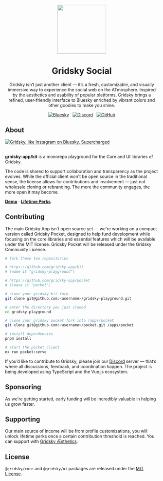 <p align="center">
  <img width="160" height="160" src="https://avatars.githubusercontent.com/u/189930701?s=160&v=4" />
</p>
<h1 align="center">Gridsky Social</h1>
<p align="center">
Gridsky isn’t just another client — it’s a fresh, customizable, and visually immersive way to experience the social web on the ATmosphere. Inspired by the aesthetics and usability of popular platforms, Gridsky brings a refined, user-friendly interface to Bluesky enriched by vibrant colors and other goodies to make you shine.
</p>
<p align="center">
<a href="https://bsky.app/profile/gridsky.app" style="margin: 0 4px;"><img alt="Bluesky" src="https://img.shields.io/badge/Bluesky-0285FF?logo=Bluesky&logoColor=white" /></a>
<a href="https://discord.gg/bPfgdDbj87" style="margin: 0 4px;"><img alt="Discord" src="https://img.shields.io/badge/Discord-5865F2?logo=Discord&logoColor=white" /></a>
<a href="https://github.com/gridsky-app/client" style="margin: 0 4px;"><img alt="GitHub" src="https://img.shields.io/github/stars/gridsky-app/client" /></a>
</p>

## About

<a href="https://gridsky.social">
  <img
    src="https://cdn.bsky.app/img/feed_fullsize/plain/did:plc:jyrbp7bijccauz4eo5iuwbz5/bafkreihbziugsu2u7her4d6mw3tv5b5qo3st2wpjhzh6gd6hndiycnyvay@jpeg"
    alt="Gridsky, like Instagram on Bluesky. Supercharged"
  />
</a>

<br />
<br />

**gridsky-app/kit** is a monorepo playground for the Core and UI libraries of Gridsky.

The code is shared to support collaboration and transparency as the project evolves. While the official client won't be open source in the traditional sense, the license allows for contributions and involvement — just not wholesale cloning or rebranding. The more the community engages, the more open it may become.

[**Demo**](https://gridsky.app) · [**Lifetime Perks**](https://patreon.com/join/gridsky)

## Contributing

The main Gridsky App isn't open source yet — we're working on a compact version called Gridsky Pocket, designed to help fund development while focusing on the core libraries and essential features which will be available under the MIT license. Gridsky Pocket will be released under the Gridsky Community License.

```bash
# fork these two repositories

# https://github.com/gridsky-app/kit
# (name it "gridsky-playground")

# https://github.com/gridsky-app/pocket
# (leave it "pocket")

# clone your gridsky kit fork 
git clone git@github.com:<username>/gridsky-playground.git

# enter the directory you just cloned
cd gridsky-playground

# clone your gridsky pocket fork into /apps/pocket
git clone git@github.com:<username>/pocket.git /apps/pocket

# install dependencies
pnpm install

# start the pocket client
nx run pocket:serve
```

If you’d like to contribute to Gridsky, please join our [Discord](https://discord.gg/bPfgdDbj87) server — that’s where all discussions, feedback, and coordination happen. The project is being developed using TypeScript and the Vue.js ecosystem.

## Sponsoring

As we're getting started, early funding will be incredibly valuable in helping us grow faster.

## Supporting

Our main source of income will be from profile customizations, you will unlock lifetime perks once a certain contribution threshold is reached. You can support with [Gridsky Æsthetics](https://gridsky.pages.dev/ae).

## License

`@gridsky/core` and `@gridsky/ui` packages are released under the [MIT License](LICENSE).
